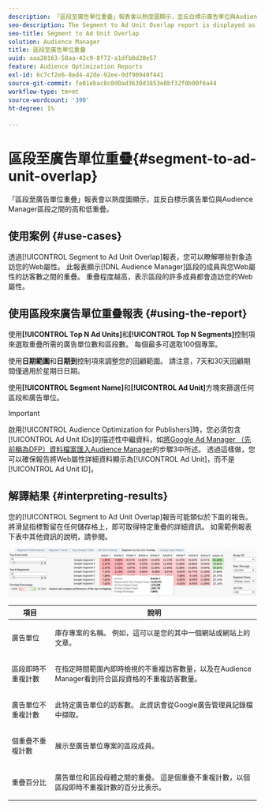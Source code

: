 ```yaml
---
description: 「區段至廣告單位重疊」報表會以熱度圖顯示，並反白標示廣告單位與Audience Manager區段之間的高和低重疊。
seo-description: The Segment to Ad Unit Overlap report is displayed as a heat chart that highlights high and low overlaps between your Ad Units and Audience Manager segments.
seo-title: Segment to Ad Unit Overlap
solution: Audience Manager
title: 區段至廣告單位重疊
uuid: aaa20163-58aa-42c9-8f72-a1dfb0d20e57
feature: Audience Optimization Reports
exl-id: 6c7cf2e6-8ed4-42de-92ee-0df90940f441
source-git-commit: fe01ebac8c0d0ad3630d3853e0bf32f0b00f6a44
workflow-type: tm+mt
source-wordcount: '390'
ht-degree: 1%

---
```


# 區段至廣告單位重疊{#segment-to-ad-unit-overlap}

「區段至廣告單位重疊」報表會以熱度圖顯示，並反白標示廣告單位與Audience Manager區段之間的高和低重疊。

## 使用案例 {#use-cases}

透過[!UICONTROL Segment to Ad Unit Overlap]報表，您可以瞭解哪些對象造訪您的Web屬性。 此報表顯示[!DNL Audience Manager]區段的成員與您Web屬性的訪客數之間的重疊。 重疊程度越高，表示區段的許多成員都會造訪您的Web屬性。

## 使用區段來廣告單位重疊報表 {#using-the-report}

使用&#x200B;**[!UICONTROL Top N Ad Units]**&#x200B;和&#x200B;**[!UICONTROL Top N Segments]**&#x200B;控制項來選取重疊所需的廣告單位數和區段數。 每個最多可選取100個專案。

使用&#x200B;**日期範圍**&#x200B;和&#x200B;**日期到**&#x200B;控制項來調整您的回顧範圍。 請注意，7天和30天回顧期間僅適用於星期日日期。

使用&#x200B;**[!UICONTROL Segment Name]**&#x200B;和&#x200B;**[!UICONTROL Ad Unit]**&#x200B;方塊來篩選任何區段和廣告單位。

>[!IMPORTANT]
>
>啟用[!UICONTROL Audience Optimization for Publishers]時，您必須包含[!UICONTROL Ad Unit IDs]的描述性中繼資料，如[將Google Ad Manager （先前稱為DFP）資料檔案匯入Audience Manager](../../../reporting/audience-optimization-reports/aor-publishers/import-dfp.md)的步驟3中所述。 透過這樣做，您可以確保報告將Web屬性詳細資料顯示為[!UICONTROL Ad Unit]，而不是[!UICONTROL Ad Unit ID]。

## 解譯結果 {#interpreting-results}

您的[!UICONTROL Segment to Ad Unit Overlap]報告可能類似於下面的報告。 將滑鼠指標暫留在任何儲存格上，即可取得特定重疊的詳細資訊。 如需範例報表下表中其他資訊的說明，請參閱。

![](assets/publisher_segment_ad_unit_overlap.png)

<table id="table_22340F45B1B94D3796174CB30A60E212"> 
 <thead> 
  <tr> 
   <th colname="col1" class="entry"> 項目 </th> 
   <th colname="col2" class="entry"> 說明 </th> 
  </tr>
 </thead>
 <tbody> 
  <tr> 
   <td colname="col1"> <p><span class="wintitle">廣告單位</span> </p> </td> 
   <td colname="col2"> <p>庫存專案的名稱。 例如，這可以是您的其中一個網站或網站上的文章。 </p> </td> 
  </tr> 
  <tr> 
   <td colname="col1"> <p><span class="wintitle">區段即時不重複計數</span> </p> </td> 
   <td colname="col2"> <p>在指定時間範圍內即時檢視的不重複訪客數量，以及在<span class="keyword">Audience Manager</span>看到符合區段資格的不重複訪客數量。 </p> </td> 
  </tr> 
  <tr> 
   <td colname="col1"> <p><span class="wintitle">廣告單位不重複計數</span> </p> </td> 
   <td colname="col2"> <p>此特定廣告單位的訪客數。 此資訊會從Google廣告管理員記錄檔中擷取。 </p> </td> 
  </tr> 
  <tr> 
   <td colname="col1"> <p><span class="wintitle">個重疊不重複計數</span> </p> </td> 
   <td colname="col2"> <p>展示至廣告單位專案的區段成員。 </p> </td> 
  </tr> 
  <tr> 
   <td colname="col1"> <p><span class="wintitle">重疊百分比</span> </p> </td> 
   <td colname="col2"> <p>廣告單位和區段母體之間的重疊。 這是<span class="wintitle">個重疊不重複計數</span>，以<span class="wintitle">個區段即時不重複計數</span>的百分比表示。 </p> </td> 
  </tr> 
 </tbody> 
</table>
